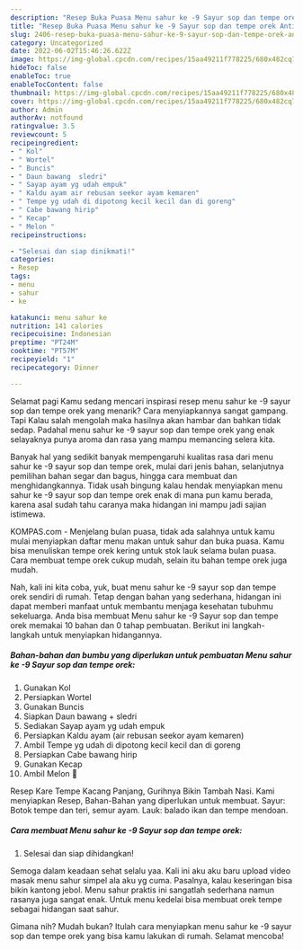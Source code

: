 ```yaml
---
description: "Resep Buka Puasa Menu sahur ke -9 Sayur sop dan tempe orek Anti Gagal"
title: "Resep Buka Puasa Menu sahur ke -9 Sayur sop dan tempe orek Anti Gagal"
slug: 2406-resep-buka-puasa-menu-sahur-ke-9-sayur-sop-dan-tempe-orek-anti-gagal
category: Uncategorized
date: 2022-06-02T15:46:26.622Z
image: https://img-global.cpcdn.com/recipes/15aa49211f778225/680x482cq70/menu-sahur-ke-9-sayur-sop-dan-tempe-orek-foto-resep-utama.jpg
hideToc: false
enableToc: true
enableTocContent: false
thumbnail: https://img-global.cpcdn.com/recipes/15aa49211f778225/680x482cq70/menu-sahur-ke-9-sayur-sop-dan-tempe-orek-foto-resep-utama.jpg
cover: https://img-global.cpcdn.com/recipes/15aa49211f778225/680x482cq70/menu-sahur-ke-9-sayur-sop-dan-tempe-orek-foto-resep-utama.jpg
author: Admin
authorAv: notfound
ratingvalue: 3.5
reviewcount: 5
recipeingredient:
- " Kol"
- " Wortel"
- " Buncis"
- " Daun bawang  sledri"
- " Sayap ayam yg udah empuk"
- " Kaldu ayam air rebusan seekor ayam kemaren"
- " Tempe yg udah di dipotong kecil kecil dan di goreng"
- " Cabe bawang hirip"
- " Kecap"
- " Melon "
recipeinstructions:

- "Selesai dan siap dinikmati!"
categories:
- Resep
tags:
- menu
- sahur
- ke

katakunci: menu sahur ke 
nutrition: 141 calories
recipecuisine: Indonesian
preptime: "PT24M"
cooktime: "PT57M"
recipeyield: "1"
recipecategory: Dinner

---
```



Selamat pagi Kamu sedang mencari inspirasi resep menu sahur ke -9 sayur sop dan tempe orek yang menarik? Cara menyiapkannya sangat gampang. Tapi Kalau salah mengolah maka hasilnya akan hambar dan bahkan tidak sedap. Padahal menu sahur ke -9 sayur sop dan tempe orek yang enak selayaknya punya aroma dan rasa yang mampu memancing selera kita.


Banyak hal yang sedikit banyak mempengaruhi kualitas rasa dari menu sahur ke -9 sayur sop dan tempe orek, mulai dari jenis bahan, selanjutnya pemilihan bahan segar dan bagus, hingga cara membuat dan menghidangkannya. Tidak usah bingung kalau hendak menyiapkan menu sahur ke -9 sayur sop dan tempe orek enak di mana pun kamu berada, karena asal sudah tahu caranya maka hidangan ini mampu jadi sajian istimewa.

KOMPAS.com - Menjelang bulan puasa, tidak ada salahnya untuk kamu mulai menyiapkan daftar menu makan untuk sahur dan buka puasa. Kamu bisa menuliskan tempe orek kering untuk stok lauk selama bulan puasa. Cara membuat tempe orek cukup mudah, selain itu bahan tempe orek juga mudah.


Nah, kali ini kita coba, yuk, buat menu sahur ke -9 sayur sop dan tempe orek sendiri di rumah. Tetap dengan bahan yang sederhana, hidangan ini dapat memberi manfaat untuk membantu menjaga kesehatan tubuhmu sekeluarga. Anda bisa membuat Menu sahur ke -9 Sayur sop dan tempe orek memakai 10 bahan dan 0 tahap pembuatan. Berikut ini langkah-langkah untuk menyiapkan hidangannya.

<!--inarticleads1-->

##### Bahan-bahan dan bumbu yang diperlukan untuk pembuatan Menu sahur ke -9 Sayur sop dan tempe orek:

1. Gunakan  Kol
1. Persiapkan  Wortel
1. Gunakan  Buncis
1. Siapkan  Daun bawang + sledri
1. Sediakan  Sayap ayam yg udah empuk
1. Persiapkan  Kaldu ayam (air rebusan seekor ayam kemaren)
1. Ambil  Tempe yg udah di dipotong kecil kecil dan di goreng
1. Persiapkan  Cabe bawang hirip
1. Gunakan  Kecap
1. Ambil  Melon 🍈


Resep Kare Tempe Kacang Panjang, Gurihnya Bikin Tambah Nasi. Kami menyiapkan Resep, Bahan-Bahan yang diperlukan untuk membuat. Sayur: Botok tempe dan teri, semur ayam. Lauk: balado ikan dan tempe mendoan. 

<!--inarticleads2-->

##### Cara membuat Menu sahur ke -9 Sayur sop dan tempe orek:


1. Selesai dan siap dihidangkan!

Semoga dalam keadaan sehat selalu yaa. Kali ini aku aku baru upload video masak menu sahur simpel ala aku yg cuma. Pasalnya, kalau keseringan bisa bikin kantong jebol. Menu sahur praktis ini sangatlah sederhana namun rasanya juga sangat enak. Untuk menu kedelai bisa membuat orek tempe sebagai hidangan saat sahur. 

Gimana nih? Mudah bukan? Itulah cara menyiapkan menu sahur ke -9 sayur sop dan tempe orek yang bisa kamu lakukan di rumah. Selamat mencoba!
